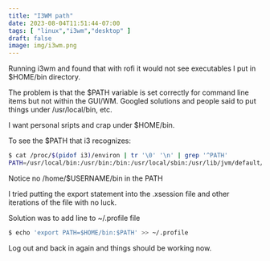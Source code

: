 ```yaml
---
title: "I3WM path"
date: 2023-08-04T11:51:44-07:00
tags: [ "linux","i3wm","desktop" ]
draft: false
image: img/i3wm.png
---
```

Running i3wm and found that with rofi it would not see executables I put in $HOME/bin directory.

The problem is that the $PATH variable is set correctly for command line items but not within the GUI/WM. Googled solutions and people said to put things under /usr/local/bin, etc. 

I want personal sripts and crap under $HOME/bin.

To see the $PATH that i3 recognizes: 

```bash
$ cat /proc/$(pidof i3)/environ | tr '\0' '\n' | grep '^PATH'
PATH=/usr/local/bin:/usr/bin:/bin:/usr/local/sbin:/usr/lib/jvm/default/bin:/usr/bin/site_perl:/usr/bin/vendor_perl:/usr/bin/core_perl
```
Notice no /home/$USERNAME/bin in the PATH

I tried putting the export statement into the .xsession file and other iterations of the file with no luck.

Solution was to add line to ~/.profile file

```bash
$ echo 'export PATH=$HOME/bin:$PATH' >> ~/.profile
```

Log out and back in again and things should be working now.



